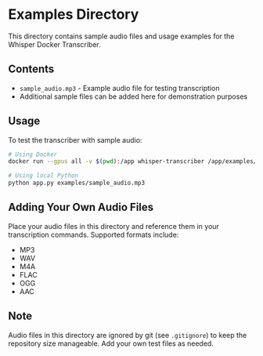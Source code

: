# Examples Directory

This directory contains sample audio files and usage examples for the Whisper Docker Transcriber.

## Contents

- `sample_audio.mp3` - Example audio file for testing transcription
- Additional sample files can be added here for demonstration purposes

## Usage

To test the transcriber with sample audio:

```bash
# Using Docker
docker run --gpus all -v $(pwd):/app whisper-transcriber /app/examples/sample_audio.mp3

# Using local Python
python app.py examples/sample_audio.mp3
```

## Adding Your Own Audio Files

Place your audio files in this directory and reference them in your transcription commands. Supported formats include:

- MP3
- WAV  
- M4A
- FLAC
- OGG
- AAC

## Note

Audio files in this directory are ignored by git (see `.gitignore`) to keep the repository size manageable. Add your own test files as needed.

